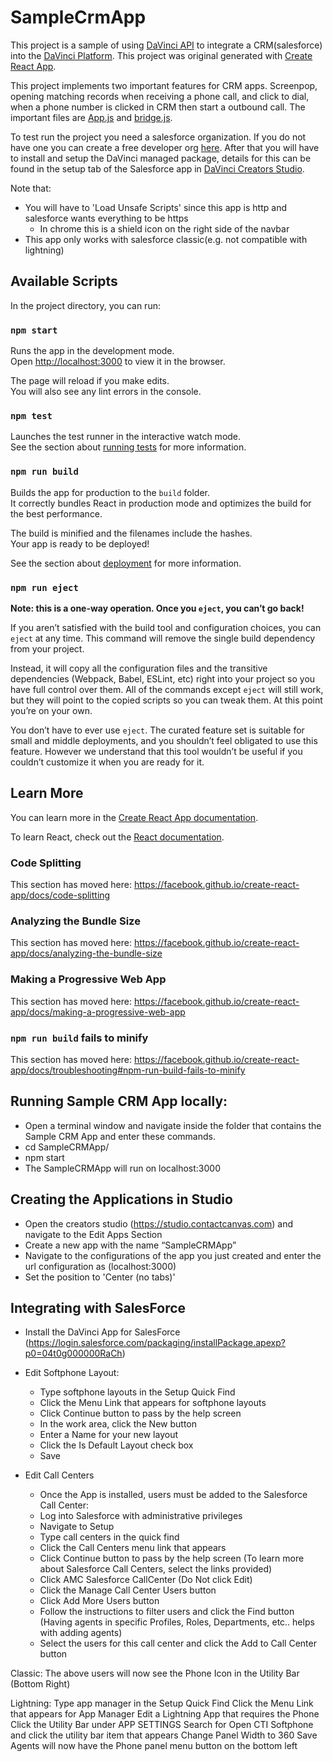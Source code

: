 # SampleCrmApp

This project is a sample of using [DaVinci API](https://apidocs.contactcanvas.com/) to integrate a CRM(salesforce) into the [DaVinci Platform](https://www.contactcanvas.com/). This project was original generated with [Create React App](https://github.com/facebook/create-react-app).

This project implements two important features for CRM apps. Screenpop, opening matching records when receiving a phone call, and click to dial, when a phone number is clicked in CRM then start a outbound call. The important files are [App.js](src/App.js) and [bridge.js](public/bridge.js).

To test run the project you need a salesforce organization. If you do not have one you can create a free developer org [here](https://developer.salesforce.com/signup). After that you will have to install and setup the DaVinci managed package, details for this can be found in the setup tab of the Salesforce app in [DaVinci Creators Studio](https://studio.contactcanvas.com).

Note that:
- You will have to 'Load Unsafe Scripts' since this app is http and salesforce wants everything to be https
    - In chrome this is a shield icon on the right side of the navbar
- This app only works with salesforce classic(e.g. not compatible with lightning)


## Available Scripts

In the project directory, you can run:

### `npm start`

Runs the app in the development mode.<br>
Open [http://localhost:3000](http://localhost:3000) to view it in the browser.

The page will reload if you make edits.<br>
You will also see any lint errors in the console.

### `npm test`

Launches the test runner in the interactive watch mode.<br>
See the section about [running tests](https://facebook.github.io/create-react-app/docs/running-tests) for more information.

### `npm run build`

Builds the app for production to the `build` folder.<br>
It correctly bundles React in production mode and optimizes the build for the best performance.

The build is minified and the filenames include the hashes.<br>
Your app is ready to be deployed!

See the section about [deployment](https://facebook.github.io/create-react-app/docs/deployment) for more information.

### `npm run eject`

**Note: this is a one-way operation. Once you `eject`, you can’t go back!**

If you aren’t satisfied with the build tool and configuration choices, you can `eject` at any time. This command will remove the single build dependency from your project.

Instead, it will copy all the configuration files and the transitive dependencies (Webpack, Babel, ESLint, etc) right into your project so you have full control over them. All of the commands except `eject` will still work, but they will point to the copied scripts so you can tweak them. At this point you’re on your own.

You don’t have to ever use `eject`. The curated feature set is suitable for small and middle deployments, and you shouldn’t feel obligated to use this feature. However we understand that this tool wouldn’t be useful if you couldn’t customize it when you are ready for it.

## Learn More

You can learn more in the [Create React App documentation](https://facebook.github.io/create-react-app/docs/getting-started).

To learn React, check out the [React documentation](https://reactjs.org/).

### Code Splitting

This section has moved here: https://facebook.github.io/create-react-app/docs/code-splitting

### Analyzing the Bundle Size

This section has moved here: https://facebook.github.io/create-react-app/docs/analyzing-the-bundle-size

### Making a Progressive Web App

This section has moved here: https://facebook.github.io/create-react-app/docs/making-a-progressive-web-app

### `npm run build` fails to minify

This section has moved here: https://facebook.github.io/create-react-app/docs/troubleshooting#npm-run-build-fails-to-minify



## Running Sample CRM App locally:
* Open a terminal window and navigate inside the folder that contains the Sample CRM App and enter these commands.
* cd SampleCRMApp/
* npm start
* The SampleCRMApp will run on localhost:3000

## Creating the Applications in Studio

* Open the creators studio (https://studio.contactcanvas.com) and navigate to the Edit Apps Section
* Create a new app with the name “SampleCRMApp”
* Navigate to the configurations of the app you just created and enter the url configuration as (localhost:3000)
* Set the position to 'Center (no tabs)'


## Integrating with SalesForce

* Install the DaVinci App for SalesForce (https://login.salesforce.com/packaging/installPackage.apexp?p0=04t0g000000RaCh)
* Edit Softphone Layout: 
	* Type softphone layouts in the Setup Quick Find
	* Click the Menu Link that appears for softphone layouts
	* Click Continue button to pass by the help screen
	* In the work area, click the New button
	* Enter a Name for your new layout
	* Click the Is Default Layout check box
	* Save

* Edit Call Centers
    * Once the App is installed, users must be added to the Salesforce Call Center:
	* Log into Salesforce with administrative privileges
	* Navigate to Setup
	* Type call centers in the quick find
	* Click the Call Centers menu link that appears
	* Click Continue button to pass by the help screen (To learn more about Salesforce Call Centers, select the links provided)
	* Click AMC Salesforce CallCenter (Do Not click Edit)
	* Click the Manage Call Center Users button
	* Click Add More Users button
	* Follow the instructions to filter users and click the Find button (Having agents in specific Profiles, Roles, Departments, etc.. helps with adding agents)
	* Select the users for this call center and click the Add to Call Center button

Classic:
    The above users will now see the Phone Icon in the Utility Bar (Bottom Right)

Lightning:
    Type app manager in the Setup Quick Find
	Click the Menu Link that appears for App Manager
	Edit a Lightning App that requires the Phone
	Click the Utility Bar under APP SETTINGS
	Search for Open CTI Softphone and click the utility bar item that appears
	Change Panel Width to 360
	Save
Agents will now have the Phone panel menu button on the bottom left
